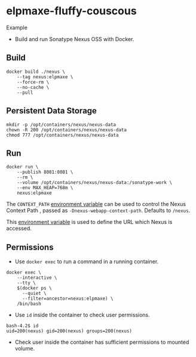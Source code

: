 # elpmaxe-fluffy-couscous

Example

* Build and run Sonatype Nexus OSS with Docker.

## Build

```
docker build ./nexus \
    --tag nexus:elpmaxe \
    --force-rm \
    --no-cache \
    --pull
```

## Persistent Data Storage

```
mkdir -p /opt/containers/nexus/nexus-data
chown -R 200 /opt/containers/nexus/nexus-data
chmod 777 /opt/containers/nexus/nexus-data
```

## Run

```
docker run \
    --publish 8081:8081 \
    --rm \
    --volume /opt/containers/nexus/nexus-data:/sonatype-work \
    --env MAX_HEAP=768m \
    nexus:elpmaxe
```

The `CONTEXT_PATH` [environment variable][1] can be used to control the Nexus Context Path
, passed as `-Dnexus-webapp-context-path`. Defaults to `/nexus`.

This [environment variable][2] is used to define the URL which Nexus is accessed.

## Permissions

- Use `docker exec` to run a command in a running container.

```
docker exec \
    --interactive \
    --tty \
    $(docker ps \
      --quiet \
      --filter=ancestor=nexus:elpmaxe) \
    /bin/bash
```

- Use `id` inside the container to check user permissions.

```
bash-4.2$ id
uid=200(nexus) gid=200(nexus) groups=200(nexus)
```

- Check user inside the container has sufficient permissions to mounted volume.

[1]: https://books.sonatype.com/nexus-book/reference/install-sect-proxy.html#nexus_webapp_context_path
[2]: https://github.com/sonatype/docker-nexus
